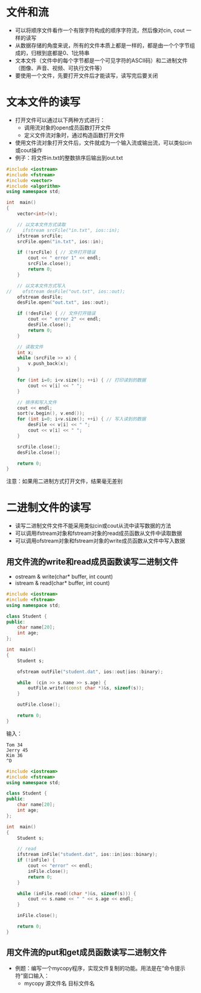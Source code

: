 
# 文件和流
* 可以将顺序文件看作一个有限字符构成的顺序字符流，然后像对cin, cout 一样的读写
* 从数据存储的角度来说，所有的文件本质上都是一样的，都是由一个个字节组成的，归根到底都是0、1比特串
* 文本文件（文件中的每个字节都是一个可见字符的ASCII码）和二进制文件（图像、声音、视频、可执行文件等）
* 要使用一个文件，先要打开文件后才能读写，读写完后要关闭

# 文本文件的读写
  * 打开文件可以通过以下两种方式进行：
    * 调用流对象的open成员函数打开文件
    * 定义文件流对象时，通过构造函数打开文件
  * 使用文件流对象打开文件后，文件就成为一个输入流或输出流，可以类似cin或cout操作
  * 例子：将文件in.txt的整数排序后输出到out.txt
```c++
#include <iostream>
#include <fstream>
#include <vector>
#include <algorithm>
using namespace std;

int  main()
{
    vector<int>(v);

    // 以文本文件方式读取
//    ifstream srcFile("in.txt", ios::in);
    ifstream srcFile;
    srcFile.open("in.txt", ios::in);

    if (!srcFile) { // 文件打开错误
        cout << " error 1" << endl;
        srcFile.close();
        return 0;
    }

    // 以文本文件方式写入
//    ofstream desFile("out.txt", ios::out);
    ofstream desFile;
    desFile.open("out.txt", ios::out);

    if (!desFile) { // 文件打开错误
        cout << " error 2" << endl;
        desFile.close();
        return 0;
    }

    // 读取文件
    int x;
    while (srcFile >> x) {
        v.push_back(x);
    }

    for (int i=0; i<v.size(); ++i) { // 打印读到的数据
        cout << v[i] << " ";
    }

    // 排序和写入文件
    cout << endl;
    sort(v.begin(), v.end());
    for (int i=0; i<v.size(); ++i) { // 写入读到的数据
        desFile << v[i] << " ";
        cout << v[i] << " ";
    }

    srcFile.close();
    desFile.close();

    return 0;
}
```

注意：如果用二进制方式打开文件，结果毫无差别

# 二进制文件的读写
 * 读写二进制文件文件不能采用类似cin或cout从流中读写数据的方法
 * 可以调用ifstream对象和fstream对象的read成员函数从文件中读取数据
 * 可以调用ofstream对象和fstream对象的write成员函数从文件中写入数据
 
## 用文件流的write和read成员函数读写二进制文件
 * ostream & write(char* buffer, int count)
 * istream & read(char* buffer, int count)
```c++
#include <iostream>
#include <fstream>
using namespace std;

class Student {
public:
    char name[20];
    int age;
};

int  main()
{
    Student s;

    ofstream outFile("student.dat", ios::out|ios::binary);

    while  (cin >> s.name >> s.age) {
        outFile.write((const char *)&s, sizeof(s));
    }

    outFile.close();

    return 0;
}
```
输入：
```
Tom 34
Jerry 45
Kim 36
^D
```

```c++
#include <iostream>
#include <fstream>
using namespace std;

class Student {
public:
    char name[20];
    int age;
};

int  main()
{
    Student s;

    // read
    ifstream inFile("student.dat", ios::in|ios::binary);
    if (!inFile) {
        cout << "error" << endl;
        inFile.close();
        return 0;
    }

    while (inFile.read((char *)&s, sizeof(s))) {
        cout << s.name << " " << s.age << endl;
    }

    inFile.close();

    return 0;
}
```

## 用文件流的put和get成员函数读写二进制文件
 * 例题：编写一个mycopy程序，实现文件复制的功能。用法是在“命令提示符”窗口输入：
   * mycopy 源文件名 目标文件名
